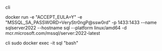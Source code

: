 cli

docker run -e "ACCEPT_EULA=Y" -e "MSSQL_SA_PASSWORD=VeryStr0ngP@ssw0rd" -p 1433:1433 --name sqlserver2022 --hostname sql --platform linux/amd64 -d mcr.microsoft.com/mssql/server:2022-latest


cli
sudo docker exec -it sql "bash"

